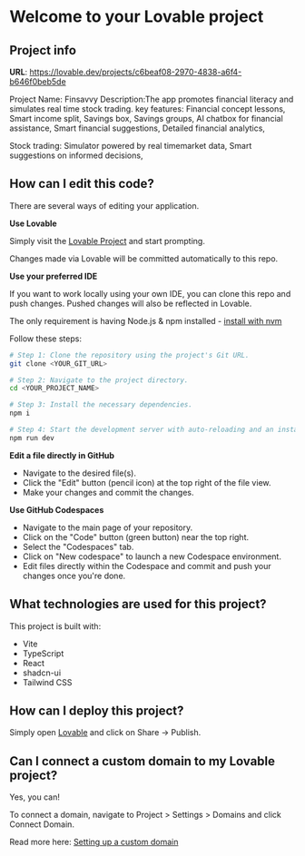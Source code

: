# Welcome to your Lovable project

## Project info

**URL**: https://lovable.dev/projects/c6beaf08-2970-4838-a6f4-b646f0beb5de

Project Name: Finsavvy 
Description:The app promotes financial literacy and simulates real time stock trading.
key features: 
Financial concept lessons,
Smart income split,
Savings box,
Savings groups,
AI chatbox for financial assistance, 
Smart financial suggestions,
Detailed financial analytics,

Stock trading:
Simulator powered by real timemarket data,
Smart suggestions on informed decisions,
## How can I edit this code?

There are several ways of editing your application.

**Use Lovable**

Simply visit the [Lovable Project](https://lovable.dev/projects/c6beaf08-2970-4838-a6f4-b646f0beb5de) and start prompting.

Changes made via Lovable will be committed automatically to this repo.

**Use your preferred IDE**

If you want to work locally using your own IDE, you can clone this repo and push changes. Pushed changes will also be reflected in Lovable.

The only requirement is having Node.js & npm installed - [install with nvm](https://github.com/nvm-sh/nvm#installing-and-updating)

Follow these steps:

```sh
# Step 1: Clone the repository using the project's Git URL.
git clone <YOUR_GIT_URL>

# Step 2: Navigate to the project directory.
cd <YOUR_PROJECT_NAME>

# Step 3: Install the necessary dependencies.
npm i

# Step 4: Start the development server with auto-reloading and an instant preview.
npm run dev
```

**Edit a file directly in GitHub**

- Navigate to the desired file(s).
- Click the "Edit" button (pencil icon) at the top right of the file view.
- Make your changes and commit the changes.

**Use GitHub Codespaces**

- Navigate to the main page of your repository.
- Click on the "Code" button (green button) near the top right.
- Select the "Codespaces" tab.
- Click on "New codespace" to launch a new Codespace environment.
- Edit files directly within the Codespace and commit and push your changes once you're done.

## What technologies are used for this project?

This project is built with:

- Vite
- TypeScript
- React
- shadcn-ui
- Tailwind CSS

## How can I deploy this project?

Simply open [Lovable](https://lovable.dev/projects/c6beaf08-2970-4838-a6f4-b646f0beb5de) and click on Share -> Publish.

## Can I connect a custom domain to my Lovable project?

Yes, you can!

To connect a domain, navigate to Project > Settings > Domains and click Connect Domain.

Read more here: [Setting up a custom domain](https://docs.lovable.dev/tips-tricks/custom-domain#step-by-step-guide)
